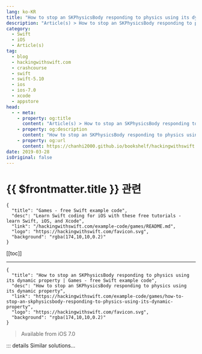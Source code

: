 ```yaml
---
lang: ko-KR
title: "How to stop an SKPhysicsBody responding to physics using its dynamic property"
description: "Article(s) > How to stop an SKPhysicsBody responding to physics using its dynamic property"
category:
  - Swift
  - iOS
  - Article(s)
tag: 
  - blog
  - hackingwithswift.com
  - crashcourse
  - swift
  - swift-5.10
  - ios
  - ios-7.0
  - xcode
  - appstore
head:
  - - meta:
    - property: og:title
      content: "Article(s) > How to stop an SKPhysicsBody responding to physics using its dynamic property"
    - property: og:description
      content: "How to stop an SKPhysicsBody responding to physics using its dynamic property"
    - property: og:url
      content: https://chanhi2000.github.io/bookshelf/hackingwithswift.com/example-code/games/how-to-stop-an-skphysicsbody-responding-to-physics-using-its-dynamic-property.html
date: 2019-03-28
isOriginal: false
---
```


# {{ $frontmatter.title }} 관련

```component VPCard
{
  "title": "Games - free Swift example code",
  "desc": "Learn Swift coding for iOS with these free tutorials - learn Swift, iOS, and Xcode",
  "link": "/hackingwithswift.com/example-code/games/README.md",
  "logo": "https://hackingwithswift.com/favicon.svg",
  "background": "rgba(174,10,10,0.2)"
}
```

[[toc]]

---

```component VPCard
{
  "title": "How to stop an SKPhysicsBody responding to physics using its dynamic property | Games - free Swift example code",
  "desc": "How to stop an SKPhysicsBody responding to physics using its dynamic property",
  "link": "https://hackingwithswift.com/example-code/games/how-to-stop-an-skphysicsbody-responding-to-physics-using-its-dynamic-property",
  "logo": "https://hackingwithswift.com/favicon.svg",
  "background": "rgba(174,10,10,0.2)"
}
```

> Available from iOS 7.0

<!-- TODO: 작성 -->

<!-- 
Enabling physics in SpriteKit is just one line of code, but sometimes you want your physics to be a little more nuanced. For example, your player might have circle physics and should respond to gravity, whereas walls might have rectangle physics and not respond to gravity - they are there to be bounced off, but nothing more.

This problem is solved in SpriteKit by using the `isDynamic` property. It's `true` by default, which means that your objects respond to the world's environment as you would expect, but if you set it to be `false` then you get an object that has active physics but doesn't move as a result of those physics.

Here's an example:

```swift
let wall = SKSpriteNode(imageNamed: "wall")
wall.position = CGPoint(x: 512, y: 0)
wall.physicsBody = SKPhysicsBody(circleOfRadius: wall.size.width / 2.0)
wall.physicsBody?.isDynamic = false
addChild(wall)
```

-->

::: details Similar solutions…

<!--
/quick-start/swiftui/all-swiftui-property-wrappers-explained-and-compared">All SwiftUI property wrappers explained and compared 
/example-code/games/how-to-add-physics-to-an-skspritenode">How to add physics to an SKSpriteNode 
/example-code/games/how-to-debug-physics-in-a-spritekit-scene-using-showsphysics">How to debug physics in a SpriteKit scene using showsPhysics 
/example-code/games/how-to-add-pixel-perfect-physics-to-an-skspritenode">How to add pixel-perfect physics to an SKSpriteNode 
/quick-start/swiftui/how-to-use-dynamic-type-with-a-custom-font">How to use Dynamic Type with a custom font</a>
-->

